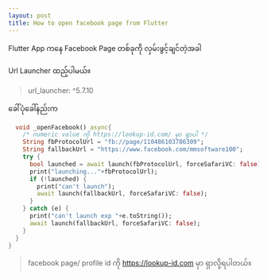 ```yaml
---
layout: post
title: How to open facebook page from Flutter
---
```


Flutter App ကနေ Facebook Page တစ်ခုကို လှမ်းဖွင့်ချင်တဲ့အခါ
 
 Url Launcher ထည့်ပါမယ်။

> url_launcher: ^5.7.10
 
 ခေါ်ပုံခေါ်နည်းက 

```dart
  void _openFacebook() async{
    /* numeric value ကို https://lookup-id.com/ မှာ ရှာပါ */
    String fbProtocolUrl = "fb://page/110486103786309";
    String fallbackUrl = "https://www.facebook.com/mmsoftware100";
    try {
      bool launched = await launch(fbProtocolUrl, forceSafariVC: false);
      print("launching..."+fbProtocolUrl);
      if (!launched) {
        print("can't launch");
        await launch(fallbackUrl, forceSafariVC: false);
      }
    } catch (e) {
      print("can't launch exp "+e.toString());
      await launch(fallbackUrl, forceSafariVC: false);
    }
  }
}
```
> facebook page/ profile id ကို https://lookup-id.com မှာ ရှာလို့ရပါတယ်။




